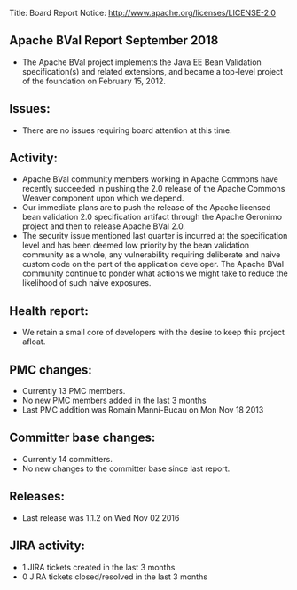 Title: Board Report
Notice: http://www.apache.org/licenses/LICENSE-2.0

## Apache BVal Report September 2018 ##

 - The Apache BVal project implements the Java EE Bean Validation
   specification(s) and related extensions, and became a top-level project of
   the foundation on February 15, 2012.

## Issues:

 - There are no issues requiring board attention at this time.

## Activity:

 - Apache BVal community members working in Apache Commons have recently
   succeeded in pushing the 2.0 release of the Apache Commons Weaver component
   upon which we depend.
 - Our immediate plans are to push the release of the Apache licensed bean
   validation 2.0 specification artifact through the Apache Geronimo project and
   then to release Apache BVal 2.0.
 - The security issue mentioned last quarter is incurred at the specification
   level and has been deemed low priority by the bean validation community as a
   whole, any vulnerability requiring deliberate and naive custom code on the
   part of the application developer. The Apache BVal community continue to
   ponder what actions we might take to reduce the likelihood of such naive
   exposures.

## Health report:

 - We retain a small core of developers with the desire to keep this project
   afloat.

## PMC changes: 

 - Currently 13 PMC members. 
 - No new PMC members added in the last 3 months 
 - Last PMC addition was Romain Manni-Bucau on Mon Nov 18 2013 

## Committer base changes: 

 - Currently 14 committers. 
 - No new changes to the committer base since last report. 

## Releases: 

 - Last release was 1.1.2 on Wed Nov 02 2016 

## JIRA activity: 

 - 1 JIRA tickets created in the last 3 months 
 - 0 JIRA tickets closed/resolved in the last 3 months
